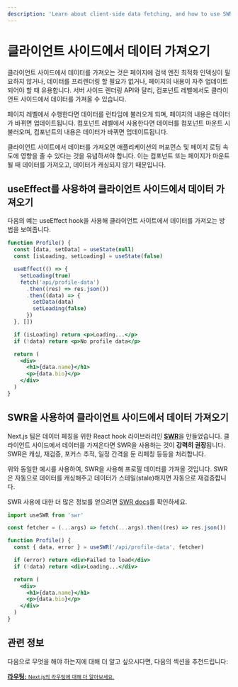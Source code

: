 ```yaml
---
description: 'Learn about client-side data fetching, and how to use SWR, a data fetching React hook library that handles caching, revalidation, focus tracking, refetching on interval and more.'
---
```


# 클라이언트 사이드에서 데이터 가져오기

클라이언트 사이드에서 데이터를 가져오는 것은 페이지에 검색 엔진 최적화 인덱싱이 필요하지 않거나, 데이터를 프리렌더링 할 필요가 없거나, 페이지의 내용이 자주 업데이트 되어야 할 때 유용합니다. 서버 사이드 렌더링 API와 달리, 컴포넌트 레벨에서도 클라이언트 사이드에서 데이터를 가져올 수 있습니다.

페이지 레벨에서 수행한다면 데이터를 런타임에 불러오게 되며, 페이지의 내용은 데이터가 바뀌면 업데이트됩니다. 컴포넌트 레벨에서 사용한다면 데이터를 컴포넌트 마운트 시 불러오며, 컴포넌트의 내용은 데이터가 바뀌면 업데이트됩니다.

클라이언트 사이트에서 데이터를 가져오면 애플리케이션의 퍼포먼스 및 페이지 로딩 속도에 영향을 줄 수 있다는 것을 유념하셔야 합니다. 이는 컴포넌트 또는 페이지가 마운트될 때 데이터를 가져오고, 데이터가 캐싱되지 않기 때문입니다.

## useEffect를 사용하여 클라이언트 사이드에서 데이터 가져오기

다음의 예는 useEffect hook을 사용해 클라이언트 사이트에서 데이터를 가져오는 방법을 보여줍니다.

```jsx
function Profile() {
  const [data, setData] = useState(null)
  const [isLoading, setLoading] = useState(false)

  useEffect(() => {
    setLoading(true)
    fetch('api/profile-data')
      .then((res) => res.json())
      .then((data) => {
        setData(data)
        setLoading(false)
      })
  }, [])

  if (isLoading) return <p>Loading...</p>
  if (!data) return <p>No profile data</p>

  return (
    <div>
      <h1>{data.name}</h1>
      <p>{data.bio}</p>
    </div>
  )
}
```

## SWR을 사용하여 클라이언트 사이드에서 데이터 가져오기

Next.js 팀은 데이터 페칭을 위한 React hook 라이브러리인 [**SWR**](https://swr.vercel.app/)을 만들었습니다. 클라이언트 사이드에서 데이터를 가져온다면 SWR을 사용하는 것이 **강력히 권장**됩니다. SWR은 캐싱, 재검증, 포커스 추적, 일정 간격을 둔 리페칭 등등을 처리합니다.

위와 동일한 예시를 사용하여, SWR을 사용해 프로필 데이터를 가져올 것입니다. SWR은 자동으로 데이터를 캐싱해주고 데이터가 스테일(stale)해지면 자동으로 재검증합니다.

SWR 사용에 대한 더 많은 정보를 얻으려면 [SWR docs](https://swr.vercel.app/docs/getting-started)를 확인하세요.

```jsx
import useSWR from 'swr'

const fetcher = (...args) => fetch(...args).then((res) => res.json())

function Profile() {
  const { data, error } = useSWR('/api/profile-data', fetcher)

  if (error) return <div>Failed to load</div>
  if (!data) return <div>Loading...</div>

  return (
    <div>
      <h1>{data.name}</h1>
      <p>{data.bio}</p>
    </div>
  )
}
```

## 관련 정보

다음으로 무엇을 해야 하는지에 대해 더 알고 싶으시다면, 다음의 섹션을 추천드립니다:

<div class="card">
  <a href="/docs/routing/introduction.md">
    <b>라우팅:</b>
    <small>Next.js의 라우팅에 대해 더 알아보세요.</small>
  </a>
</div>
